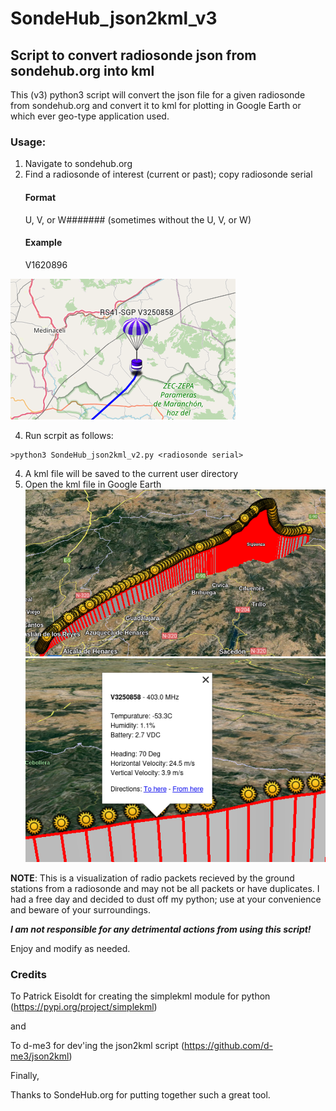 # SondeHub_json2kml_v3
## Script to convert radiosonde json from sondehub.org into kml

This (v3) python3 script will convert the json file for a given radiosonde from sondehub.org and convert it to kml for plotting in Google Earth or which ever geo-type application used.

### Usage:
1) Navigate to sondehub.org
2) Find a radiosonde of interest (current or past); copy radiosonde serial
    #### Format
    U, V, or W####### (sometimes without the U, V, or W)
    #### Example
    V1620896
   
![RadioSonde](images/image01.png)

4) Run scrpit as follows:
```
>python3 SondeHub_json2kml_v2.py <radiosonde serial>
```
4) A kml file will be saved to the current user directory
5) Open the kml file in Google Earth
![Path](images/image02.png)
![wx_data](images/image03.png)

**NOTE**: This is a visualization of radio packets recieved by the ground stations from a radiosonde and may not be all packets or have duplicates.  I had a free day and decided to dust off my python; use at your convenience and beware of your surroundings. 

**_I am not responsible for any detrimental actions from using this script!_**

Enjoy and modify as needed.

### Credits
To Patrick Eisoldt for creating the simplekml module for python (https://pypi.org/project/simplekml)

and

To d-me3 for dev'ing the json2kml script (https://github.com/d-me3/json2kml)

Finally,

Thanks to SondeHub.org for putting together such a great tool.
